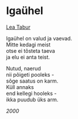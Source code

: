 # Igaühel

[Lea Tabur](./)

Igaühel on valud ja vaevad.  
Mitte kedagi meist  
otse ei tõsteta taeva  
ja elu ei anta teist.

Nutud, naerud  
nii põigeti pooleks -  
sõge saatus on karm.  
Küll annaks  
end kellegi hooleks -  
ikka puudub üks arm.

_2000_

